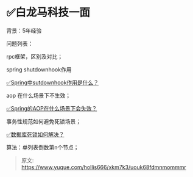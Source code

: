 # ✅白龙马科技一面

背景：5年经验



问题列表：



rpc框架，区别及对比；



spring shutdownhook作用



[✅Spring中sutdownhook作用是什么？](https://www.yuque.com/hollis666/xkm7k3/yhm4uefb73v8iezg)



aop 在什么场景下不生效；



[✅Spring的AOP在什么场景下会失效？](https://www.yuque.com/hollis666/xkm7k3/qogczxzhispgvw96)



事务性规范如何避免死锁场景；

[✅数据库死锁如何解决？](https://www.yuque.com/hollis666/xkm7k3/ut71vg)



算法：单列表倒数第n个节点；



> 原文: <https://www.yuque.com/hollis666/xkm7k3/uouk68fdmnmommmr>
